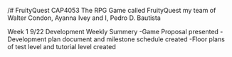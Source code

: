 /# FruityQuest
CAP4053 The RPG Game called FruityQuest my team of Walter Condon, Ayanna Ivey and I, Pedro D. Bautista

Week 1 9/22
Development Weekly Summery
-Game Proposal presented
-Development plan document and milestone schedule created
-Floor plans of test level and tutorial level created

